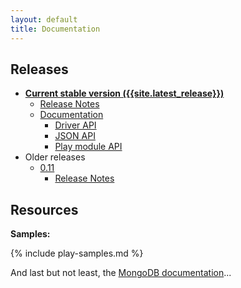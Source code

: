 ```yaml
---
layout: default
title: Documentation
---
```


## Releases

* [**Current stable version ({{site.latest_release}})**](/releases/{{site.latest_major_release}}/documentation/index.html)
  * [Release Notes](/releases/{{site.latest_major_release}}/documentation/release-details.html)
  * [Documentation](/releases/{{site.latest_major_release}}/documentation/index.html)
    * [Driver API](/releases/{{site.latest_major_release}}/api/index.html)
    * [JSON API](https://oss.sonatype.org/service/local/repositories/releases/archive/org/reactivemongo/reactivemongo-play-json_2.11/{{page.major_version}}/reactivemongo-play-json_2.11-{{page.major_version}}-javadoc.jar/!/index.html)
    * [Play module API](https://oss.sonatype.org/service/local/repositories/releases/archive/org/reactivemongo/play2-reactivemongo_2.11/{{page.major_version}}/play2-reactivemongo_2.11-{{page.major_version}}-javadoc.jar/!/index.html)
* Older releases
  * [0.11](/releases/0.11/documentation/index.html)
    * [Release Notes](/releases/0.11/documentation/release-details.html)

## Resources

**Samples:**

{% include play-samples.md %}

And last but not least, the [MongoDB documentation](http://docs.mongodb.org)...
